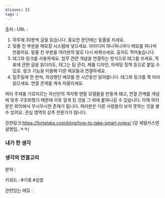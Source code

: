 ```yaml
---
aliases: []
tags :
---
```

출처 : 
URL : 

1. 하루에 30분씩 글을 읽습니다. 중요한 문단에는 밑줄을 치세요.
2. 및줄 친 부분을 메모장 시스템에 넣으세요. 아이디어 하나하나마다 메모를 하나씩 만들어요. 밑줄 친 부분을 여러분의 말로 다시 바꿔쓰세요. 출처도 적어놓습니다.
3. 태그와 링크를 사용하세요. 업무 관련 개념을 연결하는 방식으로 태그를 쓰세요. 목표에 관한 글을 읽더라도, 태그는 팀 관리, 제품 디자인, 마케팅 정책 등으로 붙일 수 있죠. 링크 기능을 이용해 다른 메모들과 연결하세요.
4. 일주일에 한 번씩, 작성했던 메모를 한 시간동안 읽어봅니다. 태그와 링크를 쭉 따라 읽으세요. 연결 관계를 계속 떠올리세요.

여러 주제를 가로지르는 자신만의 격자형 멘탈 모델들을 만들게 돼고, 연결 관계를 개념에 맞추 구조화했기 때문에 이후 알게 된 것을 그 위에 붙여나갈 수 있습니다.
이제 여러분은 회의에서 무시무시한 존재가 됩니다. 여러분은 다른 사람들이 보지 못하는 것을 볼 수 있어요. 관심 영역의 상주 전문가가 됩니다.

관련링크:https://fortelabs.com/blog/how-to-take-smart-notes/ (걍 제텔카스텐 설명임..ㅋㅋ)


### 내가 한 생각

### 생각의 연결고리
분야 : 

키워드 : #기록 #성장

관련있는 메모 : 